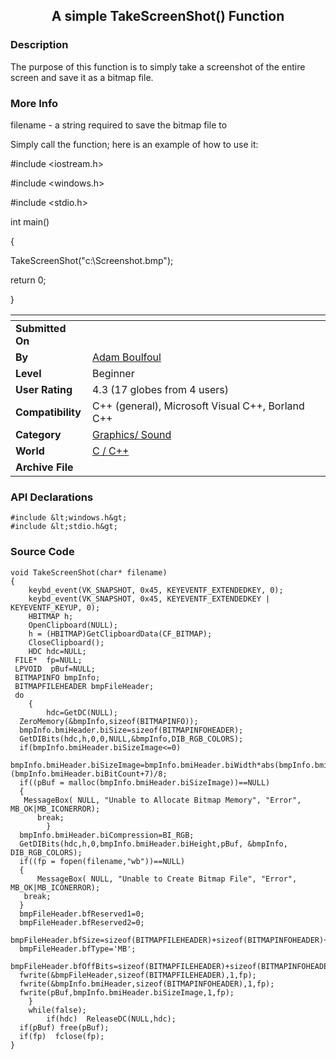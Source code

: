 ﻿<div align="center">

## A simple TakeScreenShot\(\) Function


</div>

### Description

The purpose of this function is to simply take a screenshot of the entire screen and save it as a bitmap file.
 
### More Info
 
filename - a string required to save the bitmap file to

Simply call the function; here is an example of how to use it:

#include &lt;iostream.h&gt;

#include &lt;windows.h&gt;

#include &lt;stdio.h&gt;

int main()

{

TakeScreenShot("c:\\Screenshot.bmp");

return 0;

}


<span>             |<span>
---                |---
**Submitted On**   |
**By**             |[Adam Boulfoul](https://github.com/Planet-Source-Code/PSCIndex/blob/master/ByAuthor/adam-boulfoul.md)
**Level**          |Beginner
**User Rating**    |4.3 (17 globes from 4 users)
**Compatibility**  |C\+\+ \(general\), Microsoft Visual C\+\+, Borland C\+\+
**Category**       |[Graphics/ Sound](https://github.com/Planet-Source-Code/PSCIndex/blob/master/ByCategory/graphics-sound__3-15.md)
**World**          |[C / C\+\+](https://github.com/Planet-Source-Code/PSCIndex/blob/master/ByWorld/c-c.md)
**Archive File**   |[](https://github.com/Planet-Source-Code/adam-boulfoul-a-simple-takescreenshot-function__3-10754/archive/master.zip)

### API Declarations

```
#include &lt;windows.h&gt;
#include &lt;stdio.h&gt;
```


### Source Code

```
void TakeScreenShot(char* filename)
{
	keybd_event(VK_SNAPSHOT, 0x45, KEYEVENTF_EXTENDEDKEY, 0);
	keybd_event(VK_SNAPSHOT, 0x45, KEYEVENTF_EXTENDEDKEY | KEYEVENTF_KEYUP, 0);
	HBITMAP h;
	OpenClipboard(NULL);
	h = (HBITMAP)GetClipboardData(CF_BITMAP);
	CloseClipboard();
	HDC hdc=NULL;
 FILE*  fp=NULL;
 LPVOID  pBuf=NULL;
 BITMAPINFO bmpInfo;
 BITMAPFILEHEADER bmpFileHeader;
 do
	{
		hdc=GetDC(NULL);
  ZeroMemory(&bmpInfo,sizeof(BITMAPINFO));
  bmpInfo.bmiHeader.biSize=sizeof(BITMAPINFOHEADER);
  GetDIBits(hdc,h,0,0,NULL,&bmpInfo,DIB_RGB_COLORS);
  if(bmpInfo.bmiHeader.biSizeImage<=0)
			bmpInfo.bmiHeader.biSizeImage=bmpInfo.bmiHeader.biWidth*abs(bmpInfo.bmiHeader.biHeight)*(bmpInfo.bmiHeader.biBitCount+7)/8;
  if((pBuf = malloc(bmpInfo.bmiHeader.biSizeImage))==NULL)
  {
   MessageBox( NULL, "Unable to Allocate Bitmap Memory", "Error", MB_OK|MB_ICONERROR);
	  break;
		}
  bmpInfo.bmiHeader.biCompression=BI_RGB;
  GetDIBits(hdc,h,0,bmpInfo.bmiHeader.biHeight,pBuf, &bmpInfo, DIB_RGB_COLORS);
  if((fp = fopen(filename,"wb"))==NULL)
  {
	  MessageBox( NULL, "Unable to Create Bitmap File", "Error", MB_OK|MB_ICONERROR);
   break;
  }
  bmpFileHeader.bfReserved1=0;
  bmpFileHeader.bfReserved2=0;
  bmpFileHeader.bfSize=sizeof(BITMAPFILEHEADER)+sizeof(BITMAPINFOHEADER)+bmpInfo.bmiHeader.biSizeImage;
  bmpFileHeader.bfType='MB';
  bmpFileHeader.bfOffBits=sizeof(BITMAPFILEHEADER)+sizeof(BITMAPINFOHEADER);
  fwrite(&bmpFileHeader,sizeof(BITMAPFILEHEADER),1,fp);
  fwrite(&bmpInfo.bmiHeader,sizeof(BITMAPINFOHEADER),1,fp);
  fwrite(pBuf,bmpInfo.bmiHeader.biSizeImage,1,fp);
	}
	while(false);
		if(hdc)  ReleaseDC(NULL,hdc);
  if(pBuf) free(pBuf);
  if(fp)  fclose(fp);
}
```

